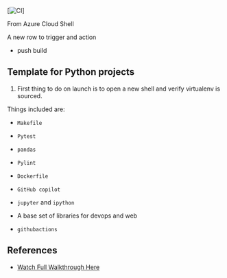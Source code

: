 [![CI](https://github.com/nogibjj/python-template/actions/workflows/cicd.yml/badge.svg)]

From Azure Cloud Shell

A new row to trigger and action

* push build

## Template for Python projects 

1. First thing to do on launch is to open a new shell and verify virtualenv is sourced.

Things included are:

* `Makefile`

* `Pytest`

* `pandas`

* `Pylint`

* `Dockerfile`

* `GitHub copilot`

* `jupyter` and `ipython` 

* A base set of libraries for devops and web

* `githubactions` 

## References

* [Watch Full Walkthrough Here](https://www.youtube.com/watch?v=lbm9ckutS3k)
